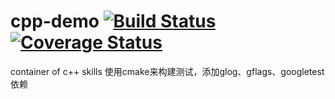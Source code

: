 # cpp-demo [![Build Status](https://travis-ci.org/chenchuanyin/cpp-demo.svg?branch=master)](https://travis-ci.org/chenchuanyin/cpp-demo) [![Coverage Status](https://coveralls.io/repos/github/chenchuanyin/cpp-demo/badge.svg?branch=master)](https://coveralls.io/github/chenchuanyin/cpp-demo?branch=master)

container of c++ skills
使用cmake来构建测试，添加glog、gflags、googletest依赖
